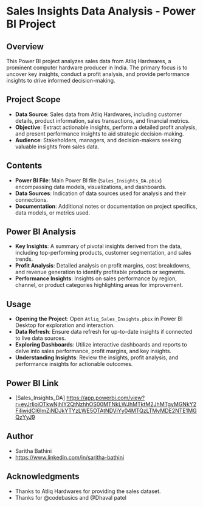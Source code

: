 # Sales Insights Data Analysis - Power BI Project

## Overview
This Power BI project analyzes sales data from Atliq Hardwares, a prominent computer hardware producer in India. The primary focus is to uncover key insights, conduct a profit analysis, and provide performance insights to drive informed decision-making.

## Project Scope
- **Data Source**: Sales data from Atliq Hardwares, including customer details, product information, sales transactions, and financial metrics.
- **Objective**: Extract actionable insights, perform a detailed profit analysis, and present performance insights to aid strategic decision-making.
- **Audience**: Stakeholders, managers, and decision-makers seeking valuable insights from sales data.

## Contents
- **Power BI File**: Main Power BI file (`Sales_Insights_DA.pbix`) encompassing data models, visualizations, and dashboards.
- **Data Sources**: Indication of data sources used for analysis and their connections.
- **Documentation**: Additional notes or documentation on project specifics, data models, or metrics used.

## Power BI Analysis
- **Key Insights**: A summary of pivotal insights derived from the data, including top-performing products, customer segmentation, and sales trends.
- **Profit Analysis**: Detailed analysis on profit margins, cost breakdowns, and revenue generation to identify profitable products or segments.
- **Performance Insights**: Insights on sales performance by region, channel, or product categories highlighting areas for improvement.

## Usage
- **Opening the Project**: Open `Atliq_Sales_Insights.pbix` in Power BI Desktop for exploration and interaction.
- **Data Refresh**: Ensure data refresh for up-to-date insights if connected to live data sources.
- **Exploring Dashboards**: Utilize interactive dashboards and reports to delve into sales performance, profit margins, and key insights.
- **Understanding Insights**: Review the insights, profit analysis, and performance insights for actionable outcomes.

## Power BI Link
- [Sales_Insights_DA] https://app.powerbi.com/view?r=eyJrIjoiOTkwNjhlY2QtNzhhOS00MTNkLWJhMTktM2JhMTgyMGNkY2FiIiwidCI6ImZjNDJkYTYzLWE5OTAtNDViYy04MTQzLTMyMDE2NTE1MGQzYyJ9

## Author
- Saritha Bathini
- https://www.linkedin.com/in/saritha-bathini

## Acknowledgments
- Thanks to Atliq Hardwares for providing the sales dataset.
- Thanks for @codebasics and @Dhaval patel
